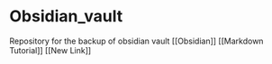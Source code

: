 # Obsidian_vault
Repository for the backup of obsidian vault
[[Obsidian]] [[Markdown Tutorial]]
[[New Link]]
